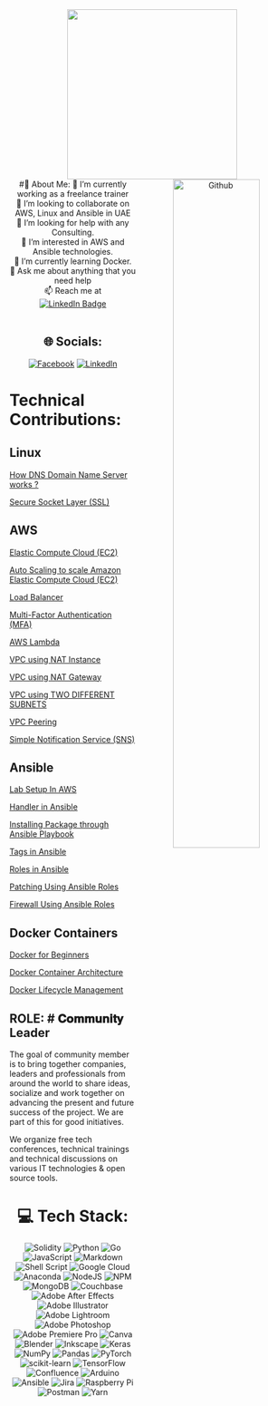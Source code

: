 <div id="header" align="center">
  <img src="https://media.giphy.com/media/qgQUggAC3Pfv687qPC/giphy.gif" width="300"/>
</div>
<div id="header" align="center">
  <img width="55%" align="right" alt="Github" src="https://raw.githubusercontent.com/onimur/.github/master/.resources/git-header.svg" />
#💫 About Me:
🔭 I’m currently working as a freelance trainer<br>👯 I’m looking to collaborate on AWS, Linux and Ansible in UAE<br>🤝 I’m looking for help with any Consulting.<br>👀 I’m interested in AWS and Ansible technologies.<br>🌱 I’m currently learning Docker.<br>💬 Ask me about anything that you need help<br>📫 Reach me at <a href="https://www.linkedin.com/in/aadhi06/"><br>    <img src="https://img.shields.io/badge/LinkedIn-blue?style=for-the-badge&logo=linkedin&logoColor=white" alt="LinkedIn Badge"/><br>  </a><br>

</div>

<div id="header" align="center">
  
## 🌐 Socials:
[![Facebook](https://img.shields.io/badge/Facebook-%231877F2.svg?logo=Facebook&logoColor=white)](https://www.facebook.com/geethu.arun.5?mibextid=LQQJ4d)  [![LinkedIn](https://img.shields.io/badge/LinkedIn-%230077B5.svg?logo=linkedin&logoColor=white)](https://www.linkedin.com/in/sangeetha-vasudevan-86267624/) 

<div id="header" align="left">
   
# Technical Contributions:

## Linux

[How DNS Domain Name Server works ?](https://www.linkedin.com/posts/sangeetv09_dns-domain-name-server-activity-7041730961138479104-z4WB?utm_source=share&utm_medium=member_desktop)
  
[Secure Socket Layer (SSL)](https://www.linkedin.com/posts/sangeetv09_secure-socket-layer-ssl-certificate-activity-7044299302495555584-2heR?utm_source=share&utm_medium=member_desktop)

 
## AWS
  
[Elastic Compute Cloud (EC2)](https://www.linkedin.com/posts/sangeetv09_how-to-create-an-ec2-instance-activity-7067471028381237248-_61C?utm_source=share&utm_medium=member_desktop)

[Auto Scaling to scale Amazon Elastic Compute Cloud (EC2)](https://www.linkedin.com/posts/sangeetv09_auto-scaling-in-aws-activity-7049644281770250240-9Asz?utm_source=share&utm_medium=member_desktop)
  
[Load Balancer](https://www.linkedin.com/posts/sangeetv09_load-balancer-activity-7045441374665510912-r61D?utm_source=share&utm_medium=member_desktop)

[Multi-Factor Authentication (MFA)](https://www.linkedin.com/posts/sangeetv09_multi-factor-authentication-activity-7048877511929200640-KsP-?utm_source=share&utm_medium=member_desktop)

[AWS Lambda](https://www.linkedin.com/posts/sangeetv09_steps-to-create-aws-lambda-activity-7051080097994342400-vel2?utm_source=share&utm_medium=member_desktop)

[VPC using NAT Instance](https://www.linkedin.com/posts/sangeetv09_vpc-virtual-private-cloud-activity-7059567098938720257-l7eG?utm_source=share&utm_medium=member_desktop)

[VPC using NAT Gateway](https://www.linkedin.com/posts/sangeetv09_vpc-with-nat-gateway-activity-7060430845555183616-sTEj?utm_source=share&utm_medium=member_desktop)

[VPC using TWO DIFFERENT SUBNETS](https://www.linkedin.com/posts/sangeetv09_vpc-using-two-different-subnets-activity-7061000359795720192-V1aH?utm_source=share&utm_medium=member_desktop)
  
 [VPC Peering](https://www.linkedin.com/posts/sangeetv09_how-to-set-up-aws-vpc-peering-activity-7063450212723277824-DDJz?utm_source=share&utm_medium=member_desktop)
  
  [Simple Notification Service (SNS)](https://www.linkedin.com/posts/sangeetv09_amazon-simple-notification-service-sns-activity-7065527406110912512-Cr-N?utm_source=share&utm_medium=member_desktop)
  
## Ansible

[Lab Setup In AWS](https://www.linkedin.com/posts/sangeetha-vasudevan-86267624_how-to-create-ansible-lab-in-aws-account-activity-7074705254352637952-BCQZ?utm_source=share&utm_medium=member_desktop)

[Handler in Ansible](https://www.linkedin.com/posts/sangeetv_how-to-use-handlers-in-ansible-activity-7076944338898849792-istq?utm_source=share&utm_medium=member_desktop)

[Installing Package through Ansible Playbook](https://www.linkedin.com/posts/sangeetv_how-to-install-a-package-using-ansible-activity-7104766539756703745-2WFS?utm_source=share&utm_medium=member_desktop)

[Tags in Ansible](https://www.linkedin.com/posts/sangeetv_tags-in-ansible-playbooks-activity-7109876857726017536-b9fu?utm_source=share&utm_medium=member_desktop)

[Roles in Ansible](https://www.linkedin.com/posts/sangeetv_amazonwebservices-awscommunitymenacloudnloudtechcommunity-activity-7125354215505350657-xFFZ?utm_source=share&utm_medium=member_desktop)

[Patching Using Ansible Roles](https://www.linkedin.com/posts/sangeetv_patching-using-roles-in-ansible-playbook-activity-7126057311525040129-CcmF?utm_source=share&utm_medium=member_desktop)

[Firewall Using Ansible Roles](https://www.linkedin.com/posts/sangeetv_firewall-using-roles-in-ansible-activity-7127889586730516480-r8mm?utm_source=share&utm_medium=member_desktop)

## Docker Containers

[Docker for Beginners](https://www.linkedin.com/posts/sangeetv_docker-containers-for-beginners-activity-7132987760113569793-_Zfp?utm_source=share&utm_medium=member_desktop)

[Docker Container Architecture](https://www.linkedin.com/posts/sangeetv_docker-architecture-activity-7133339104464797696-JHPq?utm_source=share&utm_medium=member_desktop)

[Docker Lifecycle Management](https://www.linkedin.com/posts/sangeetv_docker-container-lifecycle-management-activity-7135158759122767872-gtf3?utm_source=share&utm_medium=member_desktop)


  
## ROLE: # 𝐂𝐨𝐦𝐦𝐮𝐧𝐢𝐭𝐲 Leader
 
<P>
  
The goal of community member is to bring together companies, leaders and professionals from around the world to share ideas, socialize and work together on advancing the present and future success of the project. We are part of this for good initiatives.

We organize free tech conferences, technical trainings and technical discussions on various IT technologies & open source tools.

</p>

<div id="header" align="center">
  
# 💻 Tech Stack:
![Solidity](https://img.shields.io/badge/Solidity-%23363636.svg?style=for-the-badge&logo=solidity&logoColor=white) ![Python](https://img.shields.io/badge/python-3670A0?style=for-the-badge&logo=python&logoColor=ffdd54) ![Go](https://img.shields.io/badge/go-%2300ADD8.svg?style=for-the-badge&logo=go&logoColor=white) ![JavaScript](https://img.shields.io/badge/javascript-%23323330.svg?style=for-the-badge&logo=javascript&logoColor=%23F7DF1E) ![Markdown](https://img.shields.io/badge/markdown-%23000000.svg?style=for-the-badge&logo=markdown&logoColor=white) ![Shell Script](https://img.shields.io/badge/shell_script-%23121011.svg?style=for-the-badge&logo=gnu-bash&logoColor=white) ![Google Cloud](https://img.shields.io/badge/Google%20Cloud-%234285F4.svg?style=for-the-badge&logo=google-cloud&logoColor=white) ![Anaconda](https://img.shields.io/badge/Anaconda-%2344A833.svg?style=for-the-badge&logo=anaconda&logoColor=white) ![NodeJS](https://img.shields.io/badge/node.js-6DA55F?style=for-the-badge&logo=node.js&logoColor=white) ![NPM](https://img.shields.io/badge/NPM-%23000000.svg?style=for-the-badge&logo=npm&logoColor=white) ![MongoDB](https://img.shields.io/badge/MongoDB-%234ea94b.svg?style=for-the-badge&logo=mongodb&logoColor=white) ![Couchbase](https://img.shields.io/badge/Couchbase-EA2328?style=for-the-badge&logo=couchbase&logoColor=white) ![Adobe After Effects](https://img.shields.io/badge/Adobe%20After%20Effects-9999FF.svg?style=for-the-badge&logo=Adobe%20After%20Effects&logoColor=white) ![Adobe Illustrator](https://img.shields.io/badge/adobeillustrator-%23FF9A00.svg?style=for-the-badge&logo=adobeillustrator&logoColor=white) ![Adobe Lightroom](https://img.shields.io/badge/Adobe%20Lightroom-31A8FF.svg?style=for-the-badge&logo=Adobe%20Lightroom&logoColor=white) ![Adobe Photoshop](https://img.shields.io/badge/adobephotoshop-%2331A8FF.svg?style=for-the-badge&logo=adobephotoshop&logoColor=white) ![Adobe Premiere Pro](https://img.shields.io/badge/Adobe%20Premiere%20Pro-9999FF.svg?style=for-the-badge&logo=Adobe%20Premiere%20Pro&logoColor=white) ![Canva](https://img.shields.io/badge/Canva-%2300C4CC.svg?style=for-the-badge&logo=Canva&logoColor=white) ![Blender](https://img.shields.io/badge/blender-%23F5792A.svg?style=for-the-badge&logo=blender&logoColor=white) ![Inkscape](https://img.shields.io/badge/Inkscape-e0e0e0?style=for-the-badge&logo=inkscape&logoColor=080A13) ![Keras](https://img.shields.io/badge/Keras-%23D00000.svg?style=for-the-badge&logo=Keras&logoColor=white) ![NumPy](https://img.shields.io/badge/numpy-%23013243.svg?style=for-the-badge&logo=numpy&logoColor=white) ![Pandas](https://img.shields.io/badge/pandas-%23150458.svg?style=for-the-badge&logo=pandas&logoColor=white) ![PyTorch](https://img.shields.io/badge/PyTorch-%23EE4C2C.svg?style=for-the-badge&logo=PyTorch&logoColor=white) ![scikit-learn](https://img.shields.io/badge/scikit--learn-%23F7931E.svg?style=for-the-badge&logo=scikit-learn&logoColor=white) ![TensorFlow](https://img.shields.io/badge/TensorFlow-%23FF6F00.svg?style=for-the-badge&logo=TensorFlow&logoColor=white) ![Confluence](https://img.shields.io/badge/confluence-%23172BF4.svg?style=for-the-badge&logo=confluence&logoColor=white) ![Arduino](https://img.shields.io/badge/-Arduino-00979D?style=for-the-badge&logo=Arduino&logoColor=white) ![Ansible](https://img.shields.io/badge/ansible-%231A1918.svg?style=for-the-badge&logo=ansible&logoColor=white) ![Jira](https://img.shields.io/badge/jira-%230A0FFF.svg?style=for-the-badge&logo=jira&logoColor=white) ![Raspberry Pi](https://img.shields.io/badge/-RaspberryPi-C51A4A?style=for-the-badge&logo=Raspberry-Pi) ![Postman](https://img.shields.io/badge/Postman-FF6C37?style=for-the-badge&logo=postman&logoColor=white) ![Yarn](https://img.shields.io/badge/yarn-%232C8EBB.svg?style=for-the-badge&logo=yarn&logoColor=white)
  

<!---
geethaaroon is a ✨ special ✨ repository because its `README.md` (this file) appears on your GitHub profile.
You can click the Preview link to take a look at your changes.
--->
